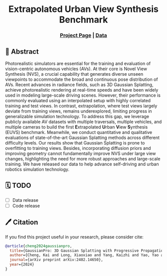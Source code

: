 <div align="center">

  <h1 align="center">Extrapolated Urban View Synthesis Benchmark</h1>

### [Project Page](https://ai4ce.github.io/EUVS-Benchmark/) | [Data](https://huggingface.co/datasets/ai4ce/EUVS-Benchmark)
<!-- | [Paper](https://arxiv.org/abs/2402.14650) -->

</div>


## 📖 Abstract

Photorealistic simulators are essential for the training and evaluation of vision-centric autonomous vehicles (AVs). At their core is Novel View Synthesis (NVS), a crucial capability that generates diverse unseen viewpoints to accommodate the broad and continuous pose distribution of AVs. Recent advances in radiance fields, such as 3D Gaussian Splatting, achieve photorealistic rendering at real-time speeds and have been widely used in modeling large-scale driving scenes. However, their performance is commonly evaluated using an interpolated setup with highly correlated training and test views. In contrast, extrapolation, where test views largely deviate from training views, remains underexplored, limiting progress in generalizable simulation technology. To address this gap, we leverage publicly available AV datasets with multiple traversals, multiple vehicles, and multiple cameras to build the first <strong>E</strong>xtrapolated <strong>U</strong>rban <strong>V</strong>iew <strong>S</strong>ynthesis (EUVS) benchmark. Meanwhile, we conduct quantitative and qualitative evaluations of state-of-the-art Gaussian Splatting methods across different difficulty levels. Our results show that Gaussian Splatting is prone to overfitting to training views. Besides, incorporating diffusion priors and improving geometry cannot fundamentally improve NVS under large view changes, highlighting the need for more robust approaches and large-scale training. We have released our data to help advance self-driving and urban robotics simulation technology.


## 🗓️ TODO
- [ ] Data release
- [ ] Code release

## 🖊️ Citation
If you find this project useful in your research, please consider cite:

```BibTeX
@article{cheng2024gaussianpro,
  title={GaussianPro: 3D Gaussian Splatting with Progressive Propagation},
  author={Cheng, Kai and Long, Xiaoxiao and Yang, Kaizhi and Yao, Yao and Yin, Wei and Ma, Yuexin and Wang, Wenping and Chen, Xuejin},
  journal={arXiv preprint arXiv:2402.14650},
  year={2024}
}
```